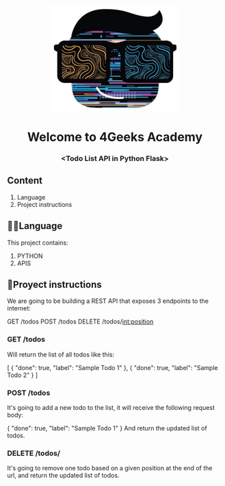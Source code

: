 <p align="center">
	<img
		width="300"
		alt="4Geeks Academy"
		src="https://github.com/4GeeksAcademy/About-4Geeks-Academy/blob/master/site/static/background_art.jpg?raw=true">
</p>


<h1 align="center">Welcome to 4Geeks Academy</h1>


<h3 align="center">&lt;Todo List API in Python Flask&gt;</h3>

## Content

1. Language
2. Project instructions

## 👩‍💻Language

<p>This project contains:</p>

<ol>
    <li>PYTHON</li>
    <li>APIS</li>
</ol>

## 📝Proyect instructions

We are going to be building a REST API that exposes 3 endpoints to the internet:

GET /todos
POST /todos
DELETE /todos/<int:position>

<h3><b>GET /todos</b></h3>

Will return the list of all todos like this:

[
    {
        "done": true,
        "label": "Sample Todo 1"
    },
    {
        "done": true,
        "label": "Sample Todo 2"
    }
]

<h3><b>POST /todos</b></h3>

It's going to add a new todo to the list, it will receive the following request body:

{
    "done": true,
    "label": "Sample Todo 1"
}
And return the updated list of todos.

<h3><b>DELETE /todos/<int:position></b></h3>

It's going to remove one todo based on a given position at the end of the url, and return the updated list of todos.
